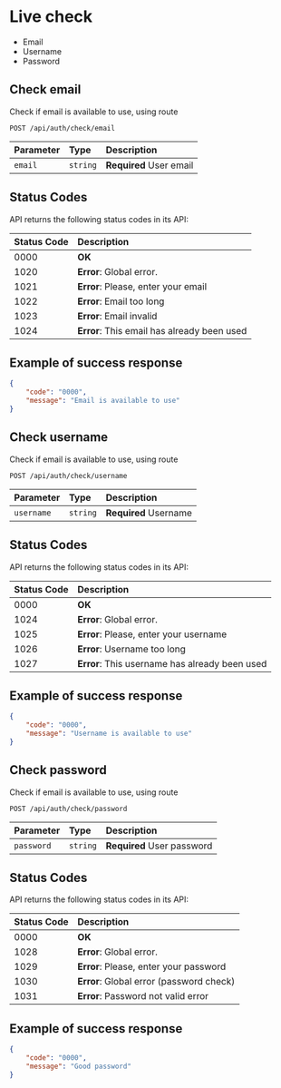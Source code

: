 # Live check

- Email
- Username
- Password

## Check email

Check if email is available to use, using route

```http
POST /api/auth/check/email
```

| Parameter  | Type     | Description             |
|:-----------|:---------|:------------------------|
| `email`    | `string` | **Required** User email |


## Status Codes

API returns the following status codes in its API:

| Status Code | Description                                 |
|:------------|:--------------------------------------------|
| 0000        | **OK**                                      |
| 1020        | **Error**: Global error.                    |
| 1021        | **Error**: Please, enter your email         |
| 1022        | **Error**: Email too long                   |
| 1023        | **Error**: Email invalid                    |
| 1024        | **Error**: This email has already been used |

## Example of success response

```json
{
    "code": "0000",
    "message": "Email is available to use"
}
```

## Check username

Check if email is available to use, using route

```http
POST /api/auth/check/username
```

| Parameter  | Type     | Description           |
|:-----------|:---------|:----------------------|
| `username` | `string` | **Required** Username |

## Status Codes

API returns the following status codes in its API:

| Status Code | Description                                    |
|:------------|:-----------------------------------------------|
| 0000        | **OK**                                         |
| 1024        | **Error**: Global error.                       |
| 1025        | **Error**: Please, enter your username         |
| 1026        | **Error**: Username too long                   |
| 1027        | **Error**: This username has already been used |

## Example of success response

```json
{
    "code": "0000",
    "message": "Username is available to use"
}
```

## Check password

Check if email is available to use, using route

```http
POST /api/auth/check/password
```

| Parameter  | Type      | Description                |
|:-----------|:----------|:---------------------------|
| `password` | `string`  | **Required** User password |

## Status Codes

API returns the following status codes in its API:

| Status Code | Description                              |
|:------------|:-----------------------------------------|
| 0000        | **OK**                                   |
| 1028        | **Error**: Global error.                 |
| 1029        | **Error**: Please, enter your password   |
| 1030        | **Error**: Global error (password check) |
| 1031        | **Error**: Password not valid error      |

## Example of success response

```json
{
    "code": "0000",
    "message": "Good password"
}
```
